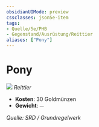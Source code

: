 ```yaml
---
obsidianUIMode: preview
cssclasses: json5e-item
tags:
- Quelle/5e/PHB
- Gegenstand/Ausrüstung/Reittier
aliases: ["Pony"]
---
```

# Pony
![](../../../99%20-%20Setup/Files/Bildersammlung/Symbolik/Gegenstände.webp#token)
*Reittier*  

- **Kosten**: 30 Goldmünzen
- **Gewicht**: ⏤

*Quelle: SRD / Grundregelwerk*